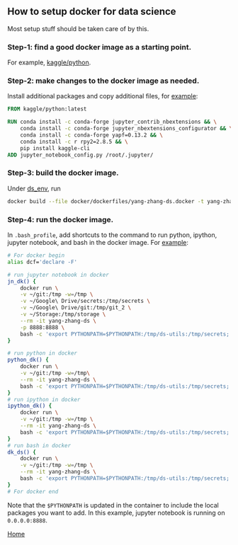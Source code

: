 ## How to setup docker for data science
Most setup stuff should be taken care of by this.

### Step-1: find a good docker image as a starting point.
For example, [kaggle/python](https://github.com/Kaggle/docker-python).

### Step-2: make changes to the docker image as needed.
Install additional packages and copy additional files, for [example](https://github.com/yang-zhang/yang-zhang.github.io/blob/master/ds_env/docker/dockerfiles/yang-zhang-ds.docker):
```dockerfile
FROM kaggle/python:latest

RUN conda install -c conda-forge jupyter_contrib_nbextensions && \
    conda install -c conda-forge jupyter_nbextensions_configurator && \
    conda install -c conda-forge yapf=0.13.2 && \
    conda install -c r rpy2=2.8.5 && \
    pip install kaggle-cli
ADD jupyter_notebook_config.py /root/.jupyter/
```

### Step-3: build the docker image.
Under [ds_env](https://github.com/yang-zhang/yang-zhang.github.io/tree/master/ds_env), run
```sh
docker build --file docker/dockerfiles/yang-zhang-ds.docker -t yang-zhang-ds .
```

### Step-4: run the docker image.
In `.bash_profile`, add shortcuts to the command to run python, ipython, jupyter notebook, and bash in the docker image. For [example](https://github.com/yang-zhang/ds-env/blob/master/setup_docker.md):
```sh
# For docker begin
alias dcf='declare -F'

# run jupyter notebook in docker
jn_dk() {
    docker run \
    -v ~/git:/tmp -w=/tmp \
    -v ~/Google\ Drive/secrets:/tmp/secrets \
    -v ~/Google\ Drive/git:/tmp/git_2 \
    -v ~/Storage:/tmp/storage \
    --rm -it yang-zhang-ds \
    -p 8888:8888 \
    bash -c 'export PYTHONPATH=$PYTHONPATH:/tmp/ds-utils:/tmp/secrets; jupyter notebook --no-browser --allow-root --ip="0.0.0.0" --notebook-dir=/tmp'
}

# run python in docker
python_dk() {
    docker run \
    -v ~/git:/tmp -w=/tmp\
    --rm -it yang-zhang-ds \
    bash -c 'export PYTHONPATH=$PYTHONPATH:/tmp/ds-utils:/tmp/secrets; python "$@"'
}
# run ipython in docker
ipython_dk() {
    docker run \
    -v ~/git:/tmp -w=/tmp \
    --rm -it yang-zhang-ds \
    bash -c 'export PYTHONPATH=$PYTHONPATH:/tmp/ds-utils:/tmp/secrets; ipython'
}
# run bash in docker
dk_ds() {
    docker run \
    -v ~/git:/tmp -w=/tmp \
    --rm -it yang-zhang-ds \
    bash -c 'export PYTHONPATH=$PYTHONPATH:/tmp/ds-utils:/tmp/secrets; bash'
}
# For docker end
```
Note that the `$PYTHONPATH` is updated in the container to include the local packages you want to add. In this example, jupyter notebook is running on `0.0.0.0:8888`.

[Home](https://yang-zhang.github.io/)
